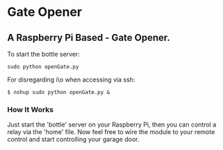 # Gate Opener
## A Raspberry Pi Based - Gate Opener.
To start the bottle server:
```
sudo python openGate.py
```
For disregarding i\o when accessing via ssh:
```
$ nohup sudo python openGate.py &
```
### How It Works
Just start the 'bottle' server on your Raspberry Pi, then you can control a relay via the 'home' file. Now feel free to wire the module to your remote control and start controlling your garage door.
